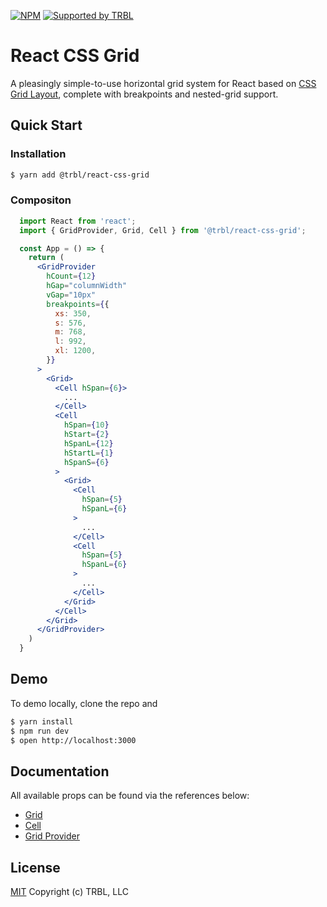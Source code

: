 [![NPM](https://img.shields.io/npm/v/@trbl/react-css-grid)](https://www.npmjs.com/@trbl/react-css-grid)
[![Supported by TRBL](https://img.shields.io/badge/supported_by-TRBL-black)](https://github.com/trbldesign)

# React CSS Grid

A pleasingly simple-to-use horizontal grid system for React based on [CSS Grid Layout](https://www.w3.org/TR/css-grid-1/), complete with breakpoints and nested-grid support.

## Quick Start

### Installation

```bash
$ yarn add @trbl/react-css-grid
```

### Compositon

```jsx
  import React from 'react';
  import { GridProvider, Grid, Cell } from '@trbl/react-css-grid';

  const App = () => {
    return (
      <GridProvider
        hCount={12}
        hGap="columnWidth"
        vGap="10px"
        breakpoints={{
          xs: 350,
          s: 576,
          m: 768,
          l: 992,
          xl: 1200,
        }}
      >
        <Grid>
          <Cell hSpan={6}>
            ...
          </Cell>
          <Cell
            hSpan={10}
            hStart={2}
            hSpanL={12}
            hStartL={1}
            hSpanS={6}
          >
            <Grid>
              <Cell
                hSpan={5}
                hSpanL={6}
              >
                ...
              </Cell>
              <Cell
                hSpan={5}
                hSpanL={6}
              >
                ...
              </Cell>
            </Grid>
          </Cell>
        </Grid>
      </GridProvider>
    )
  }
```

## Demo

To demo locally, clone the repo and

```bash
$ yarn install
$ npm run dev
$ open http://localhost:3000
```

## Documentation

All available props can be found via the references below:

  - [Grid](/src/Grid/README.md)
  - [Cell](/src/Cell/README.md)
  - [Grid Provider](/src/GridProvider/README.md)

## License

[MIT](https://github.com/trbldesign/react-css-grid/blob/master/LICENSE) Copyright (c) TRBL, LLC
